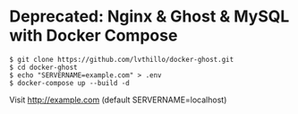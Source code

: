 # Deprecated: Nginx & Ghost & MySQL with Docker Compose
```
$ git clone https://github.com/lvthillo/docker-ghost.git
$ cd docker-ghost
$ echo "SERVERNAME=example.com" > .env  
$ docker-compose up --build -d
```

Visit http://example.com (default SERVERNAME=localhost)
